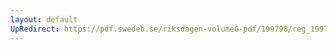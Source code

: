 ```yaml
---
layout: default
UpRedirect: https://pdf.swedeb.se/riksdagen-volumeG-pdf/199798/reg_199798/reg_199798_0006.pdf
---
```

